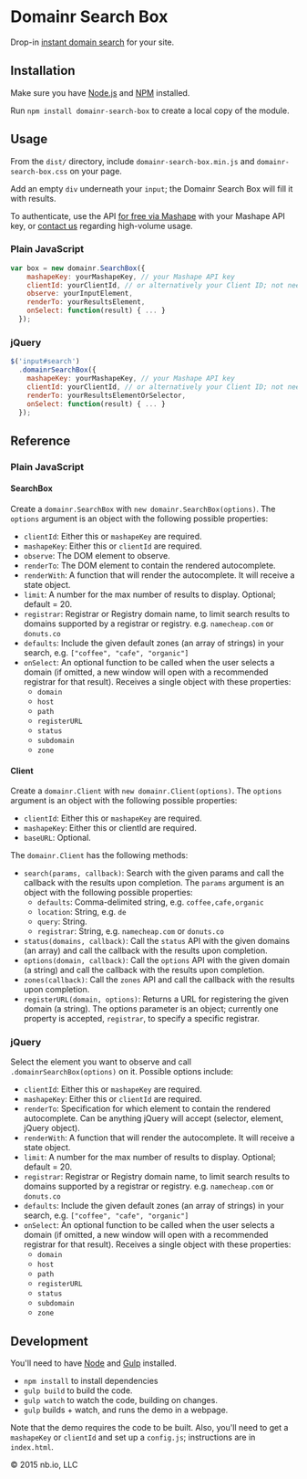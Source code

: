 # Domainr Search Box

Drop-in [instant domain search](https://domainr.com/) for your site.

## Installation

Make sure you have [Node.js](https://nodejs.org/) and [NPM](https://www.npmjs.com/) installed.

Run `npm install domainr-search-box` to create a local copy of the module.

## Usage

From the `dist/` directory, include `domainr-search-box.min.js` and `domainr-search-box.css` on your page.

Add an empty `div` underneath your `input`; the Domainr Search Box will fill it with results.

To authenticate, use the API [for free via Mashape](https://www.mashape.com/nbio/domainr/) with your Mashape API key, or [contact us](mailto:partners@domainr.com) regarding high-volume usage.

### Plain JavaScript

```javascript
var box = new domainr.SearchBox({
    mashapeKey: yourMashapeKey, // your Mashape API key
    clientId: yourClientId, // or alternatively your Client ID; not needed if using Mashape
    observe: yourInputElement,
    renderTo: yourResultsElement,
    onSelect: function(result) { ... }
  });
```

### jQuery

```javascript
$('input#search')
  .domainrSearchBox({
    mashapeKey: yourMashapeKey, // your Mashape API key
    clientId: yourClientId, // or alternatively your Client ID; not needed if using Mashape
    renderTo: yourResultsElementOrSelector,
    onSelect: function(result) { ... }
  });
```

## Reference

### Plain JavaScript

#### SearchBox

Create a `domainr.SearchBox` with `new domainr.SearchBox(options)`. The `options` argument is an object with the following possible properties:

* `clientId`: Either this or `mashapeKey` are required.
* `mashapeKey`: Either this or `clientId` are required.
* `observe`: The DOM element to observe.
* `renderTo`: The DOM element to contain the rendered autocomplete.
* `renderWith`: A function that will render the autocomplete. It will receive a state object.
* `limit`: A number for the max number of results to display. Optional; default = 20.
* `registrar`: Registrar or Registry domain name, to limit search results to domains supported by a registrar or registry. e.g. `namecheap.com` or `donuts.co`
* `defaults`: Include the given default zones (an array of strings) in your search, e.g. `["coffee", "cafe", "organic"]`
* `onSelect`: An optional function to be called when the user selects a domain (if omitted, a new window will open with a recommended registrar for that result). Receives a single object with these properties:
  * `domain`
  * `host`
  * `path`
  * `registerURL`
  * `status`
  * `subdomain`
  * `zone`

#### Client

Create a `domainr.Client` with `new domainr.Client(options)`. The `options` argument is an object with the following possible properties:

* `clientId`: Either this or `mashapeKey` are required.
* `mashapeKey`: Either this or clientId are required.
* `baseURL`: Optional.

The `domainr.Client` has the following methods:

* `search(params, callback)`: Search with the given params and call the callback with the results upon completion. The `params` argument is an object with the following possible properties:
  * `defaults`: Comma-delimited string, e.g. `coffee,cafe,organic`
  * `location`: String, e.g. `de`
  * `query`: String.
  * `registrar`: String, e.g. `namecheap.com` or `donuts.co`
* `status(domains, callback)`: Call the `status` API with the given domains (an array) and call the callback with the results upon completion.
* `options(domain, callback)`: Call the `options` API with the given domain (a string) and call the callback with the results upon completion.
* `zones(callback)`: Call the `zones` API and call the callback with the results upon completion.
* `registerURL(domain, options)`: Returns a URL for registering the given domain (a string). The options parameter is an object; currently one property is accepted, `registrar`, to specify a specific registrar.

### jQuery

Select the element you want to observe and call `.domainrSearchBox(options)` on it. Possible options include:

* `clientId`: Either this or `mashapeKey` are required.
* `mashapeKey`: Either this or `clientId` are required.
* `renderTo`: Specification for which element to contain the rendered autocomplete. Can be anything jQuery will accept (selector, element, jQuery object).
* `renderWith`: A function that will render the autocomplete. It will receive a state object.
* `limit`: A number for the max number of results to display. Optional; default = 20.
* `registrar`: Registrar or Registry domain name, to limit search results to domains supported by a registrar or registry. e.g. `namecheap.com` or `donuts.co`
* `defaults`: Include the given default zones (an array of strings) in your search, e.g. `["coffee", "cafe", "organic"]`
* `onSelect`: An optional function to be called when the user selects a domain (if omitted, a new window will open with a recommended registrar for that result). Receives a single object with these properties:
  * `domain`
  * `host`
  * `path`
  * `registerURL`
  * `status`
  * `subdomain`
  * `zone`

## Development

You'll need to have [Node](https://nodejs.org/) and [Gulp](http://gulpjs.com/) installed.

* `npm install` to install dependencies
* `gulp build` to build the code.
* `gulp watch` to watch the code, building on changes.
* `gulp` builds + watch, and runs the demo in a webpage.

Note that the demo requires the code to be built. Also, you'll need to get a `mashapeKey` or `clientId` and set up a `config.js`; instructions are in `index.html`.

© 2015 nb.io, LLC
